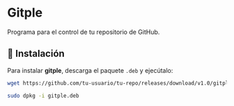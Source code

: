 # Gitple
Programa para el control de tu repositorio de GitHub.

## 🔹 Instalación
Para instalar **gitple**, descarga el paquete `.deb` y ejecútalo:

```bash
wget https://github.com/tu-usuario/tu-repo/releases/download/v1.0/gitple.deb
```
```bash
sudo dpkg -i gitple.deb
```
